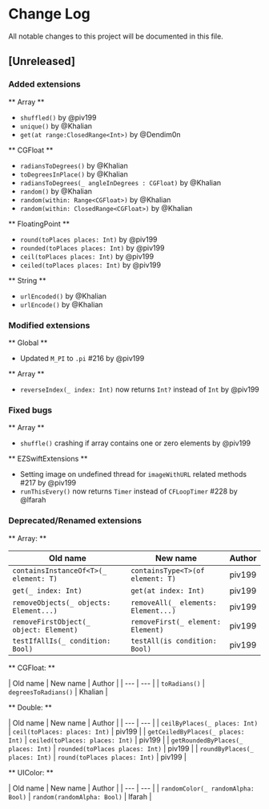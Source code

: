 # Change Log
All notable changes to this project will be documented in this file.

## [Unreleased] 

### Added extensions

** Array **
- `shuffled()` by @piv199
- `unique()` by @Khalian
- `get(at range:ClosedRange<Int>)` by @Dendim0n

** CGFloat **
- `radiansToDegrees()` by @Khalian
- `toDegreesInPlace()` by @Khalian
- `radiansToDegrees(_ angleInDegrees : CGFloat)` by @Khalian
- `random()` by @Khalian
- `random(within: Range<CGFloat>)` by @Khalian
- `random(within: ClosedRange<CGFloat>)` by @Khalian

** FloatingPoint **
- `round(toPlaces places: Int)` by @piv199
- `rounded(toPlaces places: Int)` by @piv199
- `ceil(toPlaces places: Int)` by @piv199
- `ceiled(toPlaces places: Int)` by @piv199

** String **
- `urlEncoded()` by @Khalian
- `urlEncode()` by @Khalian

### Modified extensions

** Global **
- Updated `M_PI` to `.pi` #216 by @piv199

** Array **
- `reverseIndex(_ index: Int)` now returns `Int?` instead of `Int` by @piv199

### Fixed bugs

** Array **
- `shuffle()` crashing if array contains one or zero elements  by @piv199

** EZSwiftExtensions **
- Setting image on undefined thread for `imageWithURL` related methods #217 by @piv199
- `runThisEvery()` now returns `Timer` instead of `CFLoopTimer` #228 by @lfarah

### Deprecated/Renamed extensions

** Array: **

Old name  | New name | Author 
------------- | ------------- | ------------- 
`containsInstanceOf<T>(_ element: T)`  | `containsType<T>(of element: T)` | piv199 
`get(_ index: Int)`  | `get(at index: Int)` | piv199 
`removeObjects(_ objects: Element...)`  | `removeAll(_ elements: Element...)` | piv199 
`removeFirstObject(_ object: Element)`  | `removeFirst(_ element: Element)` | piv199 
`testIfAllIs(_ condition: Bool)`  | `testAll(is condition: Bool)` | piv199 

** CGFloat: **

| Old name  | New name | Author |
| --- | --- |
| `toRadians()` | `degreesToRadians()` | Khalian |

** Double: **

| Old name  | New name | Author |
| --- | --- |
| `ceilByPlaces(_ places: Int)` | `ceil(toPlaces: places: Int)` | piv199 |
| `getCeiledByPlaces(_ places: Int)` | `ceiled(toPlaces: places: Int)` | piv199 |
| `getRoundedByPlaces(_ places: Int)` | `rounded(toPlaces places: Int)` | piv199 |
| `roundByPlaces(_ places: Int)` | `round(toPlaces places: Int)` | piv199 |

** UIColor: **

| Old name  | New name | Author |
| --- | --- |
| `randomColor(_ randomAlpha: Bool)` | `random(randomAlpha: Bool)` | lfarah |
